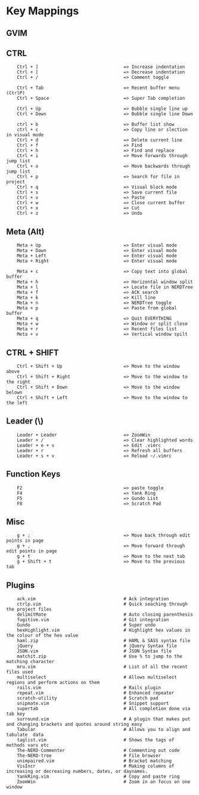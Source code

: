 # Key Mappings


## GVIM


## CTRL

        Ctrl + ]                                => Increase indentation
        Ctrl + [                                => Decrease indentation
        Ctrl + /                                => Comment toggle

        Ctrl + Tab                              => Recent buffer menu (CtrlP)
        Ctrl + Space                            => Super Tab completion

        Ctrl + Up                               => Bubble single line up
        Ctrl + Down                             => Bubble single line Down

        ctrl + b                                => Buffer list show
        ctrl + c                                => Copy line or slection in visual mode
        Ctrl + d                                => Delete current line
        Ctrl + f                                => Find
        Ctrl + h                                => Find and replace
        Ctrl + i                                => Move forwards through jump list
        Ctrl + o                                => Move backwards through jump list
        Ctrl + p                                => Search for file in project
        Ctrl + q                                => Visual block mode
        Ctrl + s                                => Save current file
        Ctrl + v                                => Paste
        Ctrl + w                                => Close current buffer
        Ctrl + x                                => Cut
        Ctrl + z                                => Undo


## Meta (Alt)

        Meta + Up                               => Enter visual mode
        Meta + Down                             => Enter visual mode
        Meta + Left                             => Enter visual mode
        Meta + Right                            => Enter visual mode

        Meta + c                                => Copy text into global buffer
        Meta + h                                => Horizontal window split
        Meta + l                                => Locate file in NERDTree
        Meta + f                                => ACK search
        Meta + k                                => Kill line
        Meta + n                                => NERDTree toggle
        Meta + p                                => Paste from global buffer
        Meta + q                                => Quit EVERYTHING
        Meta + w                                => Window or split close
        Meta + r                                => Recent files list
        Meta + v                                => Vertical window spilt


## CTRL + SHIFT

        Ctrl + Shift + Up                       => Move to the window above
        Ctrl + Shift + Right                    => Move to the window to the right
        Ctrl + Shift + Down                     => Move to the window belown
        Ctrl + Shift + Left                     => Move to the window to the left


## Leader (\\)

        Leader + Leader                         => ZoomWin
        Leader + /                              => Clear highlighted words
        Leader + e + v                          => Edit .vimrc
        Leader + r                              => Refresh all buffers
        Leader + s + v                          => Reload ~/.vimrc


## Function Keys

        F2                                      => paste toggle
        F4                                      => Yank Ring
        F5                                      => Gundo List
        F8                                      => Scratch Pad


## Misc

        g + ;                                   => Move back through edit points in page
        g + ,                                   => Move forward through edit points in page
        g + t                                   => Move to the next tab
        g + Shift + t                           => Move to the previous tab


## Plugins

        ack.vim                                 # Ack integration
        ctrlp.vim                               # Quick seaching through the project files
        delimitMate                             # Auto closing parenthesis
        fugitive.vim                            # Git integration
        Gundo                                   # Super undo
        hexHighlight.vim                        # Highlight hex values in the colour of the hex value
        haml.zip                                # HAML & SASS syntax file
        jQuery                                  # jQuery Syntax file
        JSON.vim                                # JSON Syntax file
        matchit.zip                             # Use % to jump to the matching character
        mru.vim                                 # List of all the recent files used
        multiselect                             # Allows multiselect regions and perform actions on them
        rails.vim                               # Rails plugin
        repeat.vim                              # Enhanced repeater
        scratch-utility                         # Scratch pad
        snipmate.vim                            # Snippet support
        supertab                                # All completion done via tab key
        surround.vim                            # A plugin that makes put and changing brackets and quotes around string easy
        Tabular                                 # Allows you to align and tabulate  data
        taglist.vim                             # Shows the tags of methods vars etc
        The-NERD-Commenter                      # Commenting out code
        The-NERD-tree                           # File browser
        unimpaired.vim                          # Bracket matching
        VisIncr                                 # Making columns of increasing or decreasing numbers, dates, or daynames.
        YankRing.vim                            # Copy and paste ring
        ZoomWin                                 # Zoom in an focus on one window
